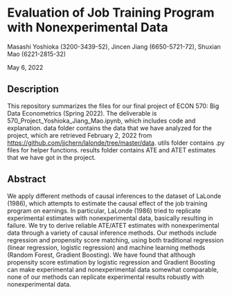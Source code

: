 # Evaluation of Job Training Program with Nonexperimental Data

Masashi Yoshioka (3200-3439-52), Jincen Jiang (6650-5721-72), Shuxian Mao (6221-2815-32)

May 6, 2022

## Description

This repository summarizes the files for our final project of ECON 570: Big Data Econometrics (Spring 2022). The deliverable is 570_Project_Yoshioka_Jiang_Mao.ipynb, which includes code and explanation. data folder contains the data that we have analyzed for the project, which are retrieved February 2, 2022 from https://github.com/jjchern/lalonde/tree/master/data. utils folder contains .py files for helper functions. results folder contains ATE and ATET estimates that we have got in the project.

## Abstract

We apply different methods of causal inferences to the dataset of LaLonde (1986), which attempts to estimate the causal effect of the job training program on earnings. In particular, LaLonde (1986) tried to replicate experimental estimates with nonexperimental data, basically resulting in failure. We try to derive reliable ATE/ATET estimates with nonexperimental data through a variety of causal inference methods. Our methods include regression and propensity score matching, using both traditional regression (linear regression, logistic regression) and machine learning methods (Random Forest, Gradient Boosting). We have found that although propensity score estimation by logistic regression and Gradient Boosting can make experimental and nonexperimental data somewhat comparable, none of our methods can replicate experimental results robustly with nonexperimental data.

